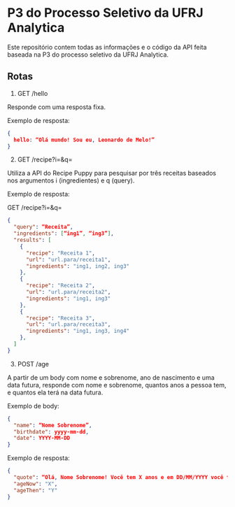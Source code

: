 # P3 do Processo Seletivo da UFRJ Analytica

Este repositório contem todas as informações e o código da API feita baseada na P3 do processo seletivo da UFRJ Analytica.

## Rotas

1. GET /hello

Responde com uma resposta fixa.

Exemplo de resposta:

```json
{
  hello: “Olá mundo! Sou eu, Leonardo de Melo!”
}
```

2. GET /recipe?i=<ingredients>&q=<query>

Utiliza a API do Recipe Puppy para pesquisar por três receitas baseados nos argumentos i (ingredientes) e q (query).

Exemplo de resposta:

GET /recipe?i=<ingredients>&q=<query>

```json
{
  "query": “Receita”,
  "ingredients": [“ing1”, “ing3”],
  "results": [
    {
      "recipe": "Receita 1",
      "url": "url.para/receita1",
      "ingredients": "ing1, ing2, ing3"
    },
    {
      "recipe": "Receita 2",
      "url": "url.para/receita2",
      "ingredients": "ing1, ing3"
    },
    {
      "recipe": "Receita 3",
      "url": "url.para/receita3",
      "ingredients": "ing1, ing3, ing4"
    },
  ]
}
```

3. POST /age

A partir de um body com nome e sobrenome, ano de nascimento e uma data futura, responde com nome e sobrenome, quantos anos a pessoa tem, e quantos ela terá na data futura.

Exemplo de body:

```json
{
  "name": “Nome Sobrenome”,
  "birthdate": yyyy-mm-dd,
  "date": YYYY-MM-DD
}
```

Exemplo de resposta:

```json
{
  "quote": “Olá, Nome Sobrenome! Você tem X anos e em DD/MM/YYYY você terá Y anos.”,
  "ageNow": "X",
  "ageThen": "Y"
}
```